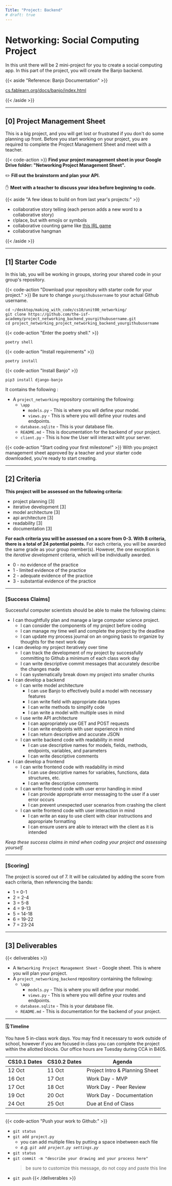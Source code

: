 ```yaml
---
Title: "Project: Backend"
# draft: true
---
```


# Networking: Social Computing Project

In this unit there will be 2 mini-project for you to create a social computing app. In this part of the project, you will create the Banjo backend. 


{{< aside "Reference: Banjo Documentation" >}}

[cs.fablearn.org/docs/banjo/index.html](https://cs.fablearn.org/docs/banjo/index.html)

{{< /aside >}}


---

## [0] Project Management Sheet

This is a big project, and you will get lost or frustrated if you don't do some planning up front.
Before you start working on your project, you are required to complete the Project Management Sheet and meet with a teacher.

{{< code-action >}} **Find your project management sheet in your Google Drive folder: "Networking Project Management Sheet".**

✏️ **Fill out the brainstorm and plan your API.**

✋ **Meet with a teacher to discuss your idea before beginning to code.**

{{< aside "A few ideas to build on from last year's projects:" >}}

- collaborative story telling (each person adds a new word to a collaborative story)
- r/place, but with emojis or symbols 
- collaborative counting game like [this IRL game](https://dramaresource.com/count-to-20/#:~:text=Sit%20or%20stand%20in%20a,start%20again%20from%20the%20beginning.)
- collaborative hangman

{{< /aside >}}

---

## [1] Starter Code


In this lab, you will be working in groups, storing your shared code in your group's repository.

{{< code-action "Download your repository with starter code for your project." >}} Be sure to change `yourgithubusername` to your actual Github username.

```shell
cd ~/desktop/making_with_code/cs10/unit00_networking/
git clone https://github.com/the-isf-academy/project_networking_backend_yourgithubusername.git
cd project_networking_project_networking_backend_yourgithubusername
```

{{< code-action "Enter the poetry shell." >}}
```shell
poetry shell
```

{{< code-action "Install requirements" >}}
```shell
poetry install
```

{{< code-action "Install Banjo" >}}
```shell
pip3 install django-banjo
```

It contains the following :
- A `project_networking` repository containing the following:
  - `\app`
    - `models.py` - This is where you will define your model.
    - `views.py` - This is where you will define your routes and endpoints.
  - `database.sqlite` - This is your database file.
  - `README.md` - This is documentation for the backend of your project.
  - `client.py` - This is how the User will interact wiht your server.

{{< code-action "Start coding your first milestone!" >}} With you project management sheet approved by a teacher and your starter code downloaded, you're ready to start creating.

---

## [2] Criteria


**This project will be assessed on the following criteria:**
- project planning [3]
- iterative development [3]
- model architecture [3]
- api architecture [3]
- readability [3]
- documentation [3]


**For each criteria you will be assessed on a score from 0-3. With 8 criteria, there is a total of 24 potential points.** For each criteria, you will be awarded the same grade as your group member(s). However, the one exception is the *iterative development* criteria, which will be individually awarded.
- 0 - no evidence of the practice
- 1 - limited evidence of the practice
- 2 - adequate evidence of the practice
- 3 - substantial evidence of the practice


---

### [Success Claims]

Successful computer scientists should be able to make the following claims:
- I can thoughtfully plan and manage a large computer science project.  
    - I can consider the components of my project before coding
    - I can manage my time well and complete the project by the deadline
    - I can update my process journal on an ongoing basis to organize by thoughts for the next work day
- I can develop my project iteratively over time
    - I can track the development of my project by successfully committing to Github a minimum of each class work day
    - I can write descriptive commit messages that accurately describe the changes made
    - I can systematically break down my project into smaller chunks  
- I can develop a backend
  - I can write model architecture
    - I can use Banjo to effectively build a model with necessary features
    - I can write field with appropriate data types
    - I can write methods to simplify code
    - I can write a model with multiple uses in mind
  - I use write API architecture
    - I can appropriately use GET and POST requests
    - I can write endpoints with user experience in mind
    - I can return descriptive and accurate JSON
  - I can write backend code with readability in mind
    - I can use descriptive names for models, fields, methods, endpoints, variables, and  parameters
    - I can write descriptive comments
- I can develop a frontend
  - I can write frontend code with readability in mind
    - I can use descriptive names for variables, functions, data structures, etc.
    - I can write descriptive comments
  - I can write frontend code with user error handling in mind
    - I can provide appropriate error messaging to the user if a user error occurs
    - I can prevent unexpected user scenarios from crashing the client
  - I can write frontend code with user interaction in mind
    - I can write an easy to use client with clear instructions and appropriate formatting
    - I can ensure users are able to interact with the client as it is intended


*Keep these success claims in mind when coding your project and assessing yourself.*

---

### [Scoring]

The project is scored out of 7. It will be calculated by adding the score from each criteria, then referencing the bands:
- 1 = 0-1
- 2 = 2-4
- 3 = 5-8
- 4 = 9-13
- 5 = 14-18
- 6 = 19-22
- 7 = 23-24

---

## [3] Deliverables


{{< deliverables  >}}

- A `Networking Project Management Sheet` - Google sheet. This is where you will plan your project.
- A `project_networking_backend` repository containing the following:
  - `\app`
    - `models.py` - This is where you will define your model.
    - `views.py` - This is where you will define your routes and endpoints.
  - `database.sqlite` - This is your database file.
  - `README.md` - This is documentation for the backend of your project.

---

**🗓️ Timeline**

You have 5 in-class work days. You may find it necessary to work outside of school, however if you are focused in class you can complete the project within the allotted blocks. Our office hours are Tuesday during CCA in B405. 

| CS10.1 Dates | CS10.2 Dates | Agenda                         |
|--------------|--------------|--------------------------------|
| 12 Oct       | 11 Oct       | Project Intro & Planning Sheet |
| 16 Oct       | 17 Oct       | Work Day - MVP                 |
| 17 Oct       | 18 Oct       | Work Day - Peer Review         |
| 19 Oct       | 20 Oct       | Work Day - Documentation       |
| 24 Oct       | 25 Oct       | Due at End of Class            |

---

{{< code-action "Push your work to Github:" >}}
- `git status`
- `git add project.py`
    - you can add multiple files by putting a space inbetween each file
    - *e.g. `git add project.py settings.py`*
- `git status`
- `git commit -m "describe your drawing and your process here"`
  > be sure to customize this message, do not copy and paste this line
- `git push`
{{< /deliverables >}}
